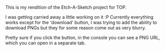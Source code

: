 This is my rendition of the Etch-A-Sketch project for TOP.

I was getting carried away a little working on it :P
Currently everything works except for the 'download' button, I was trying to 
add the ability to download PNGs but they for some reason come out as very blurry.

Pretty sure if you click the button, in the console you can see a PNG URL, which you can open
in a separate tab.